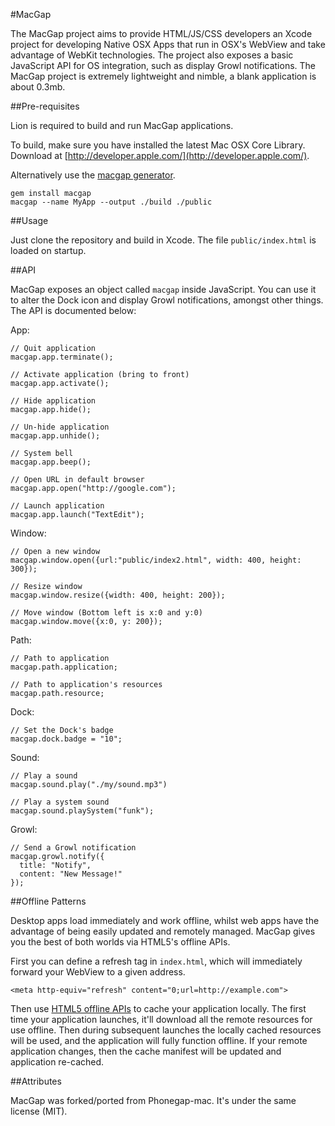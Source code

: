 #MacGap

The MacGap project aims to provide HTML/JS/CSS developers an Xcode project for developing Native OSX Apps that run in OSX's WebView and take advantage of WebKit technologies. The project also exposes a basic JavaScript API for OS integration, such as display Growl notifications. The MacGap project is extremely lightweight and nimble, a blank application is about 0.3mb. 
 
##Pre-requisites

Lion is required to build and run MacGap applications.

To build, make sure you have installed the latest Mac OSX Core Library. Download at [http://developer.apple.com/](http://developer.apple.com/).

Alternatively use the [macgap generator](http://github.com/maccman/macgap-rb).

    gem install macgap    
    macgap --name MyApp --output ./build ./public

##Usage

Just clone the repository and build in Xcode. The file `public/index.html` is loaded on startup.

##API

MacGap exposes an object called `macgap` inside JavaScript. You can use it to alter the Dock icon and display Growl notifications, amongst other things. The API is documented below:

App:

    // Quit application
    macgap.app.terminate();

    // Activate application (bring to front)
    macgap.app.activate();
    
    // Hide application
    macgap.app.hide();
    
    // Un-hide application
    macgap.app.unhide();

    // System bell
    macgap.app.beep();
    
    // Open URL in default browser
    macgap.app.open("http://google.com");
    
    // Launch application
    macgap.app.launch("TextEdit");
    
Window:

    // Open a new window
    macgap.window.open({url:"public/index2.html", width: 400, height: 300});

    // Resize window
    macgap.window.resize({width: 400, height: 200});

    // Move window (Bottom left is x:0 and y:0)
    macgap.window.move({x:0, y: 200});
    
Path:
   
    // Path to application
    macgap.path.application;
    
    // Path to application's resources
    macgap.path.resource;
    
Dock:

    // Set the Dock's badge
    macgap.dock.badge = "10";
    
Sound:

    // Play a sound
    macgap.sound.play("./my/sound.mp3")
    
    // Play a system sound
    macgap.sound.playSystem("funk");
    
Growl:

    // Send a Growl notification
    macgap.growl.notify({
      title: "Notify",
      content: "New Message!"
    });
    
##Offline Patterns

Desktop apps load immediately and work offline, whilst web apps have the advantage of being easily updated and remotely managed. MacGap gives you the best of both worlds via HTML5's offline APIs. 

First you can define a refresh tag in `index.html`, which will immediately forward your WebView to a given address.

    <meta http-equiv="refresh" content="0;url=http://example.com">

Then use [HTML5 offline APIs](http://www.w3.org/TR/html5/offline.html) to cache your application locally. The first time your application launches, it'll download all the remote resources for use offline. Then during subsequent launches the locally cached resources will be used, and the application will fully function offline. If your remote application changes, then the cache manifest will be updated and application re-cached.

##Attributes

MacGap was forked/ported from Phonegap-mac. It's under the same license (MIT).